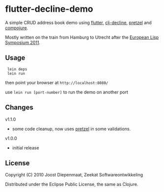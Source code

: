# flutter-decline-demo

A simple CRUD address book demo using [flutter][flutter],
[clj-decline][decline], [pretzel][pretzel] and [compojure][compojure].

Mostly written on the train from Hamburg to Utrecht after the
[European Lisp Symposium 2011][ELS2011].

## Usage

     lein deps
     lein run

then point your browser at `http://localhost:8080/`

use `lein run [port-number]` to run the demo on another port

## Changes

v1.1.0 

  * some code cleanup, now uses [pretzel][pretzel] in some
    validations.

v1.0.0

  * initial release

## License

Copyright (C) 2010 Joost Diepenmaat, Zeekat Softwareontwikkeling

Distributed under the Eclipse Public License, the same as Clojure.

[ELS2011]: http://www.european-lisp-symposium.org/
[compojure]: https://github.com/weavejester/compojure
[decline]: https://github.com/joodie/clj-decline
[flutter]: https://github.com/joodie/flutter
[pretzel]: https://github.com/joodie/pretzel
